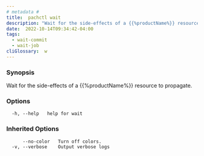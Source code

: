 ```yaml
---
# metadata # 
title:  pachctl wait
description: "Wait for the side-effects of a {{%productName%}} resource to propagate."
date:  2022-10-14T09:34:42-04:00
tags:
  - wait-commit
  - wait-job
cliGlossary:  w
---
```


### Synopsis

Wait for the side-effects of a {{%productName%}} resource to propagate.

### Options

```
  -h, --help   help for wait
```

### Inherited Options

```
      --no-color   Turn off colors.
  -v, --verbose    Output verbose logs
```

